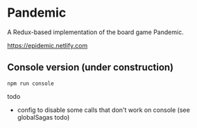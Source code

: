# Pandemic
A Redux-based implementation of the board game Pandemic.

https://epidemic.netlify.com

## Console version (under construction)

`npm run console`

todo
- config to disable some calls that don't work on console (see globalSagas todo)